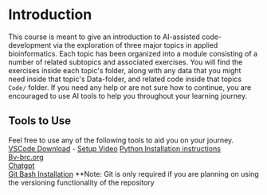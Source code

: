 <!--
Created by: Victoria Parrello
Last Updated: 2/8/2024
-->

# Introduction

This course is meant to give an introduction to AI-assisted code-development via the exploration of three major topics in applied bioinformatics. Each topic has been organized into a module consisting of a number of related subtopics and associated exercises. You will find the exercises inside each topic's folder, along with any data that you might need inside that topic's Data-folder, and related code inside that topics `Code/` folder. If you need any help or are not sure how to continue, you are encouraged to use AI tools to help you throughout your learning journey.

## Tools to Use

Feel free to use any of the following tools to aid you on your journey.
[VSCode Download](https://code.visualstudio.com/download) - [Setup Video](https://code.visualstudio.com/docs/setup/setup-overview)
[Python Installation instructions](https://github.com/PackeTsar/Install-Python)  
[Bv-brc.org](https://www.bv-brc.org/)  
[Chatgpt](https://chat.openai.com/)  
[Git Bash Installation](https://git-scm.com/downloads)
**Note: Git is only required if you are planning on using the versioning functionality of the repository